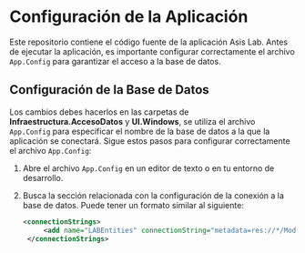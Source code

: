 # Configuración de la Aplicación

Este repositorio contiene el código fuente de la aplicación Asis Lab. Antes de ejecutar la aplicación, es importante configurar correctamente el archivo `App.Config` para garantizar el acceso a la base de datos.

## Configuración de la Base de Datos

Los cambios debes hacerlos en las carpetas de **Infraestructura.AccesoDatos** y **UI.Windows**, se utiliza el archivo `App.Config` para especificar el nombre de la base de datos a la que la aplicación se conectará. Sigue estos pasos para configurar correctamente el archivo `App.Config`:

1. Abre el archivo `App.Config` en un editor de texto o en tu entorno de desarrollo.

2. Busca la sección relacionada con la configuración de la conexión a la base de datos. Puede tener un formato similar al siguiente:

   ```xml
   <connectionStrings>
		<add name="LABEntities" connectionString="metadata=res://*/Model_LAB.csdl|res://*/Model_LAB.ssdl|res://*/Model_LAB.msl;provider=System.Data.SqlClient;provider connection string=&quot;data source=DESKTOP-VJM26SD\SQLEXPRESS;initial catalog=LAB;integrated security=True;trustservercertificate=True;MultipleActiveResultSets=True;App=EntityFramework&quot;" providerName="System.Data.EntityClient" />
	</connectionStrings>
